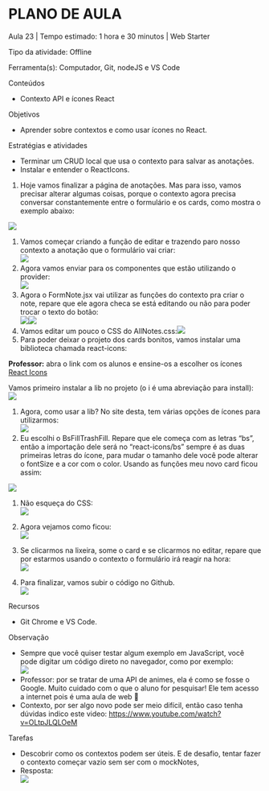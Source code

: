 # __PLANO DE AULA__

Aula 23 | Tempo estimado: 1 hora e 30 minutos | Web Starter

Tipo da atividade: Offline

Ferramenta\(s\): Computador, Git, nodeJS e VS Code

Conteúdos

- Contexto API e ícones React

Objetivos

- Aprender sobre contextos e como usar ícones no React\.

Estratégias e atividades

- Terminar um CRUD local que usa o contexto para salvar as anotações\.
- Instalar e entender o ReactIcons\.

1. Hoje vamos finalizar a página de anotações\. Mas para isso, vamos precisar alterar algumas coisas, porque o contexto agora precisa conversar constantemente entre o formulário e os cards, como mostra o exemplo abaixo:  


![](https://raw.githubusercontent.com/YanBarbosaLouzada/docx-to-md/master/imagens/img_1758130602449321500.png)

1. Vamos começar criando a função de editar e trazendo paro nosso contexto a anotação que o formulário vai criar:  
![](https://raw.githubusercontent.com/YanBarbosaLouzada/docx-to-md/master/imagens/img_1758130602453323200.png)
2. Agora vamos enviar para os componentes que estão utilizando o provider:  
![](https://raw.githubusercontent.com/YanBarbosaLouzada/docx-to-md/master/imagens/img_1758130602457323300.png)
3. Agora o FormNote\.jsx vai utilizar as funções do contexto pra criar o note, repare que ele agora checa se está editando ou não para poder trocar o texto do botão:  
![](https://raw.githubusercontent.com/YanBarbosaLouzada/docx-to-md/master/imagens/img_1758130602460336800.png)![](https://raw.githubusercontent.com/YanBarbosaLouzada/docx-to-md/master/imagens/img_1758130602462324700.png)
4. Vamos editar um pouco o CSS do AllNotes\.css:![](https://raw.githubusercontent.com/YanBarbosaLouzada/docx-to-md/master/imagens/img_1758130602464324000.png)
5. Para poder deixar o projeto dos cards bonitos, vamos instalar uma biblioteca chamada react\-icons:  


__Professor:__ abra o link com os alunos e ensine\-os a escolher os ícones [React Icons](https://react-icons.github.io/react-icons/)   


Vamos primeiro instalar a lib no projeto \(o i é uma abreviação para install\):  
![](https://raw.githubusercontent.com/YanBarbosaLouzada/docx-to-md/master/imagens/img_1758130602466324900.png)

1. Agora, como usar a lib? No site desta, tem várias opções de ícones para utilizarmos:  
![](https://raw.githubusercontent.com/YanBarbosaLouzada/docx-to-md/master/imagens/img_1758130602468323300.png)
2. Eu escolhi o BsFillTrashFill\. Repare que ele começa com as letras “bs”, então a importação dele será no “react\-icons/bs” sempre é as duas primeiras letras do ícone, para mudar o tamanho dele você pode alterar o fontSize e a cor com o color\. Usando as funções meu novo card ficou assim:

![](https://raw.githubusercontent.com/YanBarbosaLouzada/docx-to-md/master/imagens/img_1758130602471323000.png)

1. Não esqueça do CSS:  
![](https://raw.githubusercontent.com/YanBarbosaLouzada/docx-to-md/master/imagens/img_1758130602474324000.png)
2. Agora vejamos como ficou:  
![](https://raw.githubusercontent.com/YanBarbosaLouzada/docx-to-md/master/imagens/img_1758130602475322700.png)
3. Se clicarmos na lixeira, some o card e se clicarmos no editar, repare que por estarmos usando o contexto o formulário irá reagir na hora:  
![](https://raw.githubusercontent.com/YanBarbosaLouzada/docx-to-md/master/imagens/img_1758130602478324600.png)

 

1. Para finalizar, vamos subir o código no Github\.  
![](https://raw.githubusercontent.com/YanBarbosaLouzada/docx-to-md/master/imagens/img_1758130602480323100.png)

Recursos

- Git Chrome e VS Code\.

Observação

- Sempre que você quiser testar algum exemplo em JavaScript, você pode digitar um código direto no navegador, como por exemplo:  
![](https://raw.githubusercontent.com/YanBarbosaLouzada/docx-to-md/master/imagens/img_1758130602482324300.png)
- Professor: por se tratar de uma API de animes, ela é como se fosse o Google\. Muito cuidado com o que o aluno for pesquisar\! Ele tem acesso a internet pois é uma aula de web 🙂
- Contexto, por ser algo novo pode ser meio difícil, então caso tenha dúvidas indico este video: [https://www\.youtube\.com/watch?v=OLtpJLQLOeM](https://www.youtube.com/watch?v=OLtpJLQLOeM) 

Tarefas

- Descobrir como os contextos podem ser úteis\. E de desafio, tentar fazer o contexto começar vazio sem ser com o mockNotes,
- Resposta:  
![](https://raw.githubusercontent.com/YanBarbosaLouzada/docx-to-md/master/imagens/img_1758130602485323600.png)

